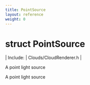 ```yaml
---
title: PointSource
layout: reference
weight: 0
---
```

struct PointSource
===

| Include: | Clouds/CloudRenderer.h |

A point light source
  



A point light source
  

